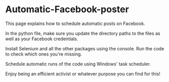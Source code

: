 # Automatic-Facebook-poster
This page explains how to schedule automatic posts on Facebook.

In the python file, make sure you update the directory paths to the files as well as your Facebook credentials.

Install Selenium and all the other packages using the console. Run the code to check which ones you're missing.

Schedule automatic runs of the code using Windows' task scheduler.

Enjoy being an efficient activist or whatever purpose you can find for this!
